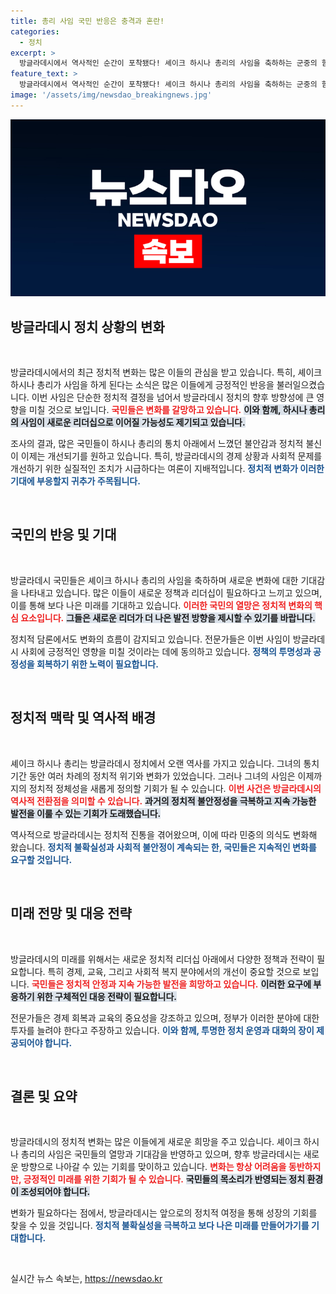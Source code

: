 ```yaml
---
title: 총리 사임 국민 반응은 충격과 혼란!
categories:
  - 정치
excerpt: >
  방글라데시에서 역사적인 순간이 포착됐다! 셰이크 하시나 총리의 사임을 축하하는 군중의 함성 속에서, 국가의 미래는 어떻게 바뀔까? 클릭해 더 알아보세요!
feature_text: >
  방글라데시에서 역사적인 순간이 포착됐다! 셰이크 하시나 총리의 사임을 축하하는 군중의 함성 속에서, 국가의 미래는 어떻게 바뀔까? 클릭해 더 알아보세요!
image: '/assets/img/newsdao_breakingnews.jpg'
---
```


<p><img src="/assets/img/newsdao_breakingnews.jpg" alt="ontimetimes 속보" /></p>

<h2 data-ke-size="size26">방글라데시 정치 상황의 변화</h2>

<p data-ke-size="size16">&nbsp;</p>

<p>방글라데시에서의 최근 정치적 변화는 많은 이들의 관심을 받고 있습니다. 특히, 셰이크 하시나 총리가 사임을 하게 된다는 소식은 많은 이들에게 긍정적인 반응을 불러일으켰습니다. 이번 사임은 단순한 정치적 결정을 넘어서 방글라데시 정치의 향후 방향성에 큰 영향을 미칠 것으로 보입니다. <b><span style="color: #ee2323;">국민들은 변화를 갈망하고 있습니다.</span></b> <b><span style="background-color: #21538527;">이와 함께, 하시나 총리의 사임이 새로운 리더십으로 이어질 가능성도 제기되고 있습니다.</span></b></p>

<p>조사의 결과, 많은 국민들이 하시나 총리의 통치 아래에서 느꼈던 불안감과 정치적 불신이 이제는 개선되기를 원하고 있습니다. 특히, 방글라데시의 경제 상황과 사회적 문제를 개선하기 위한 실질적인 조치가 시급하다는 여론이 지배적입니다. <b><span style="color: #1a5490;">정치적 변화가 이러한 기대에 부응할지 귀추가 주목됩니다.</span></b></p>

<p data-ke-size="size16">&nbsp;</p>

<h2 data-ke-size="size26">국민의 반응 및 기대</h2>

<p data-ke-size="size16">&nbsp;</p>

<p>방글라데시 국민들은 셰이크 하시나 총리의 사임을 축하하며 새로운 변화에 대한 기대감을 나타내고 있습니다. 많은 이들이 새로운 정책과 리더십이 필요하다고 느끼고 있으며, 이를 통해 보다 나은 미래를 기대하고 있습니다. <b><span style="color: #ee2323;">이러한 국민의 열망은 정치적 변화의 핵심 요소입니다.</span></b> <b><span style="background-color: #21538527;">그들은 새로운 리더가 더 나은 발전 방향을 제시할 수 있기를 바랍니다.</span></b></p>

<p>정치적 담론에서도 변화의 흐름이 감지되고 있습니다. 전문가들은 이번 사임이 방글라데시 사회에 긍정적인 영향을 미칠 것이라는 데에 동의하고 있습니다. <b><span style="color: #1a5490;">정책의 투명성과 공정성을 회복하기 위한 노력이 필요합니다.</span></b></p>

<p data-ke-size="size16">&nbsp;</p>

<h2 data-ke-size="size26">정치적 맥락 및 역사적 배경</h2>

<p data-ke-size="size16">&nbsp;</p>

<p>셰이크 하시나 총리는 방글라데시 정치에서 오랜 역사를 가지고 있습니다. 그녀의 통치 기간 동안 여러 차례의 정치적 위기와 변화가 있었습니다. 그러나 그녀의 사임은 이제까지의 정치적 정체성을 새롭게 정의할 기회가 될 수 있습니다. <b><span style="color: #ee2323;">이번 사건은 방글라데시의 역사적 전환점을 의미할 수 있습니다.</span></b> <b><span style="background-color: #21538527;">과거의 정치적 불안정성을 극복하고 지속 가능한 발전을 이룰 수 있는 기회가 도래했습니다.</span></b></p>

<p>역사적으로 방글라데시는 정치적 진통을 겪어왔으며, 이에 따라 민중의 의식도 변화해 왔습니다. <b><span style="color: #1a5490;">정치적 불확실성과 사회적 불안정이 계속되는 한, 국민들은 지속적인 변화를 요구할 것입니다.</span></b></p>

<p data-ke-size="size16">&nbsp;</p>

<h2 data-ke-size="size26">미래 전망 및 대응 전략</h2>

<p data-ke-size="size16">&nbsp;</p>

<p>방글라데시의 미래를 위해서는 새로운 정치적 리더십 아래에서 다양한 정책과 전략이 필요합니다. 특히 경제, 교육, 그리고 사회적 복지 분야에서의 개선이 중요할 것으로 보입니다. <b><span style="color: #ee2323;">국민들은 정치적 안정과 지속 가능한 발전을 희망하고 있습니다.</span></b> <b><span style="background-color: #21538527;">이러한 요구에 부응하기 위한 구체적인 대응 전략이 필요합니다.</span></b></p>

<p>전문가들은 경제 회복과 교육의 중요성을 강조하고 있으며, 정부가 이러한 분야에 대한 투자를 늘려야 한다고 주장하고 있습니다. <b><span style="color: #1a5490;">이와 함께, 투명한 정치 운영과 대화의 장이 제공되어야 합니다.</span></b></p>

<p data-ke-size="size16">&nbsp;</p>

<h2 data-ke-size="size26">결론 및 요약</h2>

<p data-ke-size="size16">&nbsp;</p>

<p>방글라데시의 정치적 변화는 많은 이들에게 새로운 희망을 주고 있습니다. 셰이크 하시나 총리의 사임은 국민들의 열망과 기대감을 반영하고 있으며, 향후 방글라데시는 새로운 방향으로 나아갈 수 있는 기회를 맞이하고 있습니다. <b><span style="color: #ee2323;">변화는 항상 어려움을 동반하지만, 긍정적인 미래를 위한 기회가 될 수 있습니다.</span></b> <b><span style="background-color: #21538527;">국민들의 목소리가 반영되는 정치 환경이 조성되어야 합니다.</span></b></p>

<p>변화가 필요하다는 점에서, 방글라데시는 앞으로의 정치적 여정을 통해 성장의 기회를 찾을 수 있을 것입니다. <b><span style="color: #1a5490;">정치적 불확실성을 극복하고 보다 나은 미래를 만들어가기를 기대합니다.</span></b></p>

<p data-ke-size="size16">&nbsp;</p>
실시간 뉴스 속보는, <a href="https://newsdao.kr" rel="dofollow">https://newsdao.kr</a>


